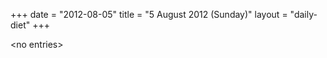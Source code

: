 +++
date = "2012-08-05"
title = "5 August 2012 (Sunday)"
layout = "daily-diet"
+++


\<no entries\>

